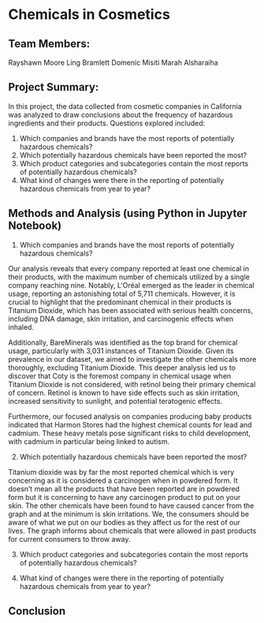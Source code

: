 # Chemicals in Cosmetics

## Team Members:

Rayshawn Moore
Ling Bramlett
Domenic Misiti
Marah Alsharaiha

## Project Summary:
In this project, the data collected from cosmetic companies in California was analyzed to draw conclusions about the frequency of hazardous ingredients and their products. Questions explored included:
1. Which companies and brands have the most reports of potentially hazardous chemicals?
2. Which potentially hazardous chemicals have been reported the most?
3. Which product categories and subcategories contain the most reports of potentially hazardous chemicals?
4. What kind of changes were there in the reporting of potentially hazardous chemicals from year to year?

## Methods and Analysis (using Python in Jupyter Notebook)
1. Which companies and brands have the most reports of potentially hazardous chemicals?

Our analysis reveals that every company reported at least one chemical in their products, 
with the maximum number of chemicals utilized by a single company reaching nine. Notably, 
L'Oréal emerged as the leader in chemical usage, reporting an astonishing total of 5,711 chemicals. However, 
it is crucial to highlight that the predominant chemical in their products is Titanium Dioxide, 
which has been associated with serious health concerns, including DNA damage, skin irritation, 
and carcinogenic effects when inhaled.

Additionally, BareMinerals was identified as the top brand for chemical usage, 
particularly with 3,031 instances of Titanium Dioxide. Given its prevalence in our dataset, 
we aimed to investigate the other chemicals more thoroughly, excluding Titanium Dioxide. 
This deeper analysis led us to discover that Coty is the foremost company in chemical usage when Titanium Dioxide 
is not considered, with retinol being their primary chemical of concern. Retinol is known to have side effects such 
as skin irritation, increased sensitivity to sunlight, and potential teratogenic effects.

Furthermore, our focused analysis on companies producing baby products indicated that Harmon Stores had the highest chemical counts for lead and cadmium.
These heavy metals pose significant risks to child development, with cadmium in particular being linked to autism.

2. Which potentially hazardous chemicals have been reported the most?

Titanium dioxide was by far the most reported chemical which is very concerning as it is considered a carcinogen when in powdered form. It doesn’t mean all the products that have been reported are in powdered form but it is concerning to have any carcinogen product to put on your skin. The other chemicals have been found to have caused cancer from the graph and at the minimum is skin irritations. We, the consumers should be aware of what we put on our bodies as they affect us for the rest of our lives. The graph informs about chemicals that were allowed in past products for current consumers to throw away. 

3. Which product categories and subcategories contain the most reports of potentially hazardous chemicals?


4. What kind of changes were there in the reporting of potentially hazardous chemicals from year to year?



## Conclusion
